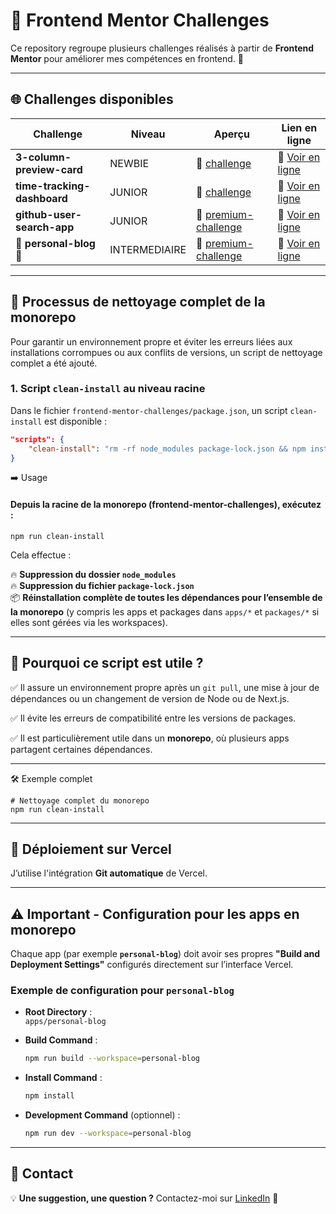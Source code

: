 # 🎨 Frontend Mentor Challenges

Ce repository regroupe plusieurs challenges réalisés à partir de **Frontend Mentor** pour améliorer mes compétences en frontend. 🚀

---

## 🌐 Challenges disponibles

| Challenge                   | Niveau        | Aperçu                                                 | Lien en ligne                                                                    |
| --------------------------- | ------------- | ------------------------------------------------------ | -------------------------------------------------------------------------------- |
| **3-column-preview-card**   | NEWBIE        | 🔗 [challenge](./apps/3-column-preview-card/)          | 🚀 [Voir en ligne](https://3-column-preview-card-swart-nu.vercel.app/)           |
| **time-tracking-dashboard** | JUNIOR        | 🔗 [challenge](./apps/time-tracking-dashboard/)        | 🚀 [Voir en ligne](https://time-tracking-dashboard-rho-nine.vercel.app/)         |
| **github-user-search-app**  | JUNIOR        | 🔗 [premium-challenge](./apps/github-user-search-app/) | 🚀 [Voir en ligne](https://github-user-search-app-lovat-seven.vercel.app/)       |
| 🚧 **personal-blog** 🚧     | INTERMEDIAIRE | 🔗 [premium-challenge](./apps/personal-blog/)          | 🚀 [Voir en ligne](https://frontend-mentor-challenges-personal-blog.vercel.app/) |

---

## 🧹 Processus de nettoyage complet de la monorepo

Pour garantir un environnement propre et éviter les erreurs liées aux installations corrompues ou aux conflits de versions, un script de nettoyage complet a été ajouté.

### 1. Script `clean-install` au niveau racine

Dans le fichier `frontend-mentor-challenges/package.json`, un script `clean-install` est disponible :

```json
"scripts": {
    "clean-install": "rm -rf node_modules package-lock.json && npm install"
}
```

➡️ Usage

#### Depuis la racine de la monorepo (frontend-mentor-challenges), exécutez :

```shell
npm run clean-install
```

Cela effectue :

🔥 **Suppression du dossier `node_modules`**  
🔥 **Suppression du fichier `package-lock.json`**  
📦 **Réinstallation complète de toutes les dépendances pour l’ensemble de la monorepo** (y compris les apps et packages dans `apps/*` et `packages/*` si elles sont gérées via les workspaces).

---

## 📌 Pourquoi ce script est utile ?

✅ Il assure un environnement propre après un `git pull`, une mise à jour de dépendances ou un changement de version de Node ou de Next.js.

✅ Il évite les erreurs de compatibilité entre les versions de packages.

✅ Il est particulièrement utile dans un **monorepo**, où plusieurs apps partagent certaines dépendances.

---

🛠️ Exemple complet

```shell
# Nettoyage complet du monorepo
npm run clean-install

```

---

## 🚀 Déploiement sur Vercel

J’utilise l'intégration **Git automatique** de Vercel.

---

## ⚠️ Important - Configuration pour les apps en monorepo

Chaque app (par exemple **`personal-blog`**) doit avoir ses propres **"Build and Deployment Settings"** configurés directement sur l’interface Vercel.

### Exemple de configuration pour `personal-blog`

- **Root Directory** :  
   `apps/personal-blog`

- **Build Command** :

  ```bash
  npm run build --workspace=personal-blog
  ```

- **Install Command** :

  ```bash
  npm install
  ```

- **Development Command** (optionnel) :
  ```bash
  npm run dev --workspace=personal-blog
  ```

---

## 📩 Contact

💡 **Une suggestion, une question ?** Contactez-moi sur [LinkedIn](https://www.linkedin.com/in/florence-martin-922b3861/) 🚀
